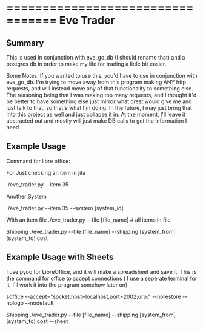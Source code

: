 =================================
Eve Trader
=================================


Summary
-------

This is used in conjunction with eve_go_db (I should rename that) and a postgres db in order to make my life for trading a little bit easier. 

Some Notes:
If you wanted to use this, you'd have to use in conjunction with eve_go_db. I'm trying to move away from this program making ANY http requests, and will instead move any of that functionality to something else. The reasoning being that I was making too many requests, and I thought it'd be better to have something else just mirror what crest would give me and just talk to that, so that's what I'm doing. In the future, I may just bring that into this project as well and just collapse it in. At the moment, I'll leave it abstracted out and mostly will just make DB calls to get the information I need  


Example Usage
------------
Command for libre office:


For Just checking an item in jita

./eve_trader.py --item 35

Another System

./eve_trader.py --item 35 --system [system_id]

With an item file
./eve_trader.py --file [file_name] # all items in file

Shipping
./eve_trader.py --file [file_name] --shipping [system_from] [system_to] cost



Example Usage with Sheets
------------------------

I use pyoo for LibreOffice, and it will make a spreadsheet and save it.
This is the command for office to accept connections ( I use a seperate terminal for it, I'll work it into the program somehow later on)

soffice --accept="socket,host=localhost,port=2002;urp;" --norestore --nologo --nodefault

Shipping
./eve_trader.py --file [file_name] --shipping [system_from] [system_to] cost --sheet

